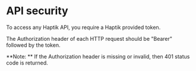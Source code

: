 # API security

To access any Haptik API, you require a Haptik provided token.

The Authorization header of each HTTP request should be "Bearer" followed by the token.

**Note: ** If the Authorization header is missing or invalid, then 401 status code is returned.
